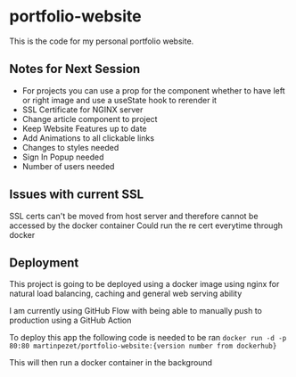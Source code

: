 # portfolio-website

This is the code for my personal portfolio website.

## Notes for Next Session

- For projects you can use a prop for the component whether to have left or right image and use a useState hook to rerender it
- SSL Certificate for NGINX server
- Change article component to project
- Keep Website Features up to date
- Add Animations to all clickable links
- Changes to styles needed
- Sign In Popup needed
- Number of users needed

## Issues with current SSL

SSL certs can't be moved from host server and therefore cannot be accessed by the docker container
Could run the re cert everytime through docker

## Deployment

This project is going to be deployed using a docker image using nginx for natural load balancing, caching and general web serving ability

I am currently using GitHub Flow with being able to manually push to production using a GitHub Action

To deploy this app the following code is needed to be ran `docker run -d -p 80:80 martinpezet/portfolio-website:{version number from dockerhub}`

This will then run a docker container in the background
